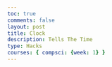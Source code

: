 ```yaml
---
toc: true
comments: false
layout: post
title: Clock
description: Tells The Time
type: Hacks
courses: { compsci: {week: 1} }
---
```

<style>
<html lang="en">
<head>
<meta charset="UTF-8">
<meta name="viewport" content="width=device-width, initial-scale=1.0">
<title>Simple Clock</title>
<style>
  body {
    font-family: Times, Bold Italic;
    text-align: center;
    margin: 0;
    padding: 0;
    background-color: #333;
    color: #000;
    display: flex;
    justify-content: center;
    align-items: center;
    height: 100vh;
  }
  #clock {
    font-size: 3rem;
  }
</style>
</head>
<body>
<div id="clock"></div>
<script>
  function updateClock() {
    const now = new Date();
    const hours = now.getHours().toString().padStart(2, '0');
    const minutes = now.getMinutes().toString().padStart(2, '0');
    const seconds = now.getSeconds().toString().padStart(2, '0');

    const clockString = `${hours}:${minutes}:${seconds}`;
    document.getElementById('clock').textContent = clockString;
  }

  // Update the clock every second
  setInterval(updateClock, 1000);

  // Initial call to display the time
  updateClock();
</script>
</body>
</html>
